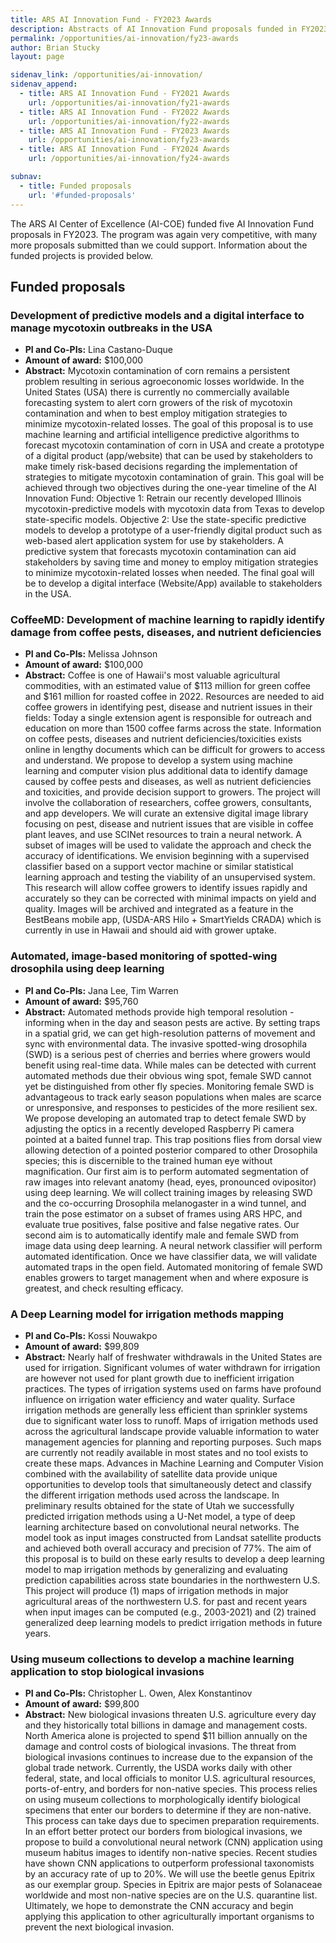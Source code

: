 ```yaml
---
title: ARS AI Innovation Fund - FY2023 Awards
description: Abstracts of AI Innovation Fund proposals funded in FY2023.
permalink: /opportunities/ai-innovation/fy23-awards
author: Brian Stucky 
layout: page

sidenav_link: /opportunities/ai-innovation/
sidenav_append: 
  - title: ARS AI Innovation Fund - FY2021 Awards
    url: /opportunities/ai-innovation/fy21-awards
  - title: ARS AI Innovation Fund - FY2022 Awards
    url: /opportunities/ai-innovation/fy22-awards
  - title: ARS AI Innovation Fund - FY2023 Awards
    url: /opportunities/ai-innovation/fy23-awards
  - title: ARS AI Innovation Fund - FY2024 Awards
    url: /opportunities/ai-innovation/fy24-awards

subnav:
  - title: Funded proposals
    url: '#funded-proposals'
---
```


The ARS AI Center of Excellence (AI-COE) funded five AI Innovation Fund proposals in FY2023.  The program was again very competitive, with many more proposals submitted than we could support.  Information about the funded projects is provided below.

## Funded proposals

### Development of predictive models and a digital interface to manage mycotoxin outbreaks in the USA

* **PI and Co-PIs:** Lina Castano-Duque
* **Amount of award:** $100,000
* **Abstract:** Mycotoxin contamination of corn remains a persistent problem resulting in serious agroeconomic losses worldwide. In the United States (USA) there is currently no commercially available forecasting system to alert corn growers of the risk of mycotoxin contamination and when to best employ mitigation strategies to minimize mycotoxin-related losses. The goal of this proposal is to use machine learning and artificial intelligence predictive algorithms to forecast mycotoxin contamination of corn in USA and create a prototype of a digital product (app/website) that can be used by stakeholders to make timely risk-based decisions regarding the implementation of strategies to mitigate mycotoxin contamination of grain. This goal will be achieved through two objectives during the one-year timeline of the AI Innovation Fund: Objective 1: Retrain our recently developed Illinois mycotoxin-predictive models with mycotoxin data from Texas to develop state-specific models. Objective 2: Use the state-specific predictive models to develop a prototype of a user-friendly digital product such as web-based alert application system for use by stakeholders. A predictive system that forecasts mycotoxin contamination can aid stakeholders by saving time and money to employ mitigation strategies to minimize mycotoxin-related losses when needed. The final goal will be to develop a digital interface (Website/App) available to stakeholders in the USA.

### CoffeeMD: Development of machine learning to rapidly identify damage from coffee pests, diseases, and nutrient deficiencies

* **PI and Co-PIs:** Melissa Johnson
* **Amount of award:** $100,000
* **Abstract:** Coffee is one of Hawaii's most valuable agricultural commodities, with an estimated value of $113 million for green coffee and $161 million for roasted coffee in 2022. Resources are needed to aid coffee growers in identifying pest, disease and nutrient issues in their fields: Today a single extension agent is responsible for outreach and education on more than 1500 coffee farms across the state. Information on coffee pests, diseases and nutrient deficiencies/toxicities exists online in lengthy documents which can be difficult for growers to access and understand. We propose to develop a system using machine learning and computer vision plus additional data to identify damage caused by coffee pests and diseases, as well as nutrient deficiencies and toxicities, and provide decision support to growers. The project will involve the collaboration of researchers, coffee growers, consultants, and app developers. We will curate an extensive digital image library focusing on pest, disease and nutrient issues that are visible in coffee plant leaves, and use SCINet resources to train a neural network. A subset of images will be used to validate the approach and check the accuracy of identifications. We envision beginning with a supervised classifier based on a support vector machine or similar statistical learning approach and testing the viability of an unsupervised system. This research will allow coffee growers to identify issues rapidly and accurately so they can be corrected with minimal impacts on yield and quality. Images will be archived and integrated as a feature in the BestBeans mobile app, (USDA-ARS Hilo + SmartYields CRADA) which is currently in use in Hawaii and should aid with grower uptake.

### Automated, image-based monitoring of spotted-wing drosophila using deep learning

* **PI and Co-PIs:** Jana Lee, Tim Warren
* **Amount of award:** $95,760
* **Abstract:** Automated methods provide high temporal resolution - informing when in the day and season pests are active. By setting traps in a spatial grid, we can get high-resolution patterns of movement and sync with environmental data. The invasive spotted-wing drosophila (SWD) is a serious pest of cherries and berries where growers would benefit using real-time data. While males can be detected with current automated methods due their obvious wing spot, female SWD cannot yet be distinguished from other fly species. Monitoring female SWD is advantageous to track early season populations when males are scarce or unresponsive, and responses to pesticides of the more resilient sex. We propose developing an automated trap to detect female SWD by adjusting the optics in a recently developed Raspberry Pi camera pointed at a baited funnel trap. This trap positions flies from dorsal view allowing detection of a pointed posterior compared to other Drosophila species; this is discernible to the trained human eye without magnification. Our first aim is to perform automated segmentation of raw images into relevant anatomy (head, eyes, pronounced ovipositor) using deep learning. We will collect training images by releasing SWD and the co-occurring Drosophila melanogaster in a wind tunnel, and train the pose estimator on a subset of frames using ARS HPC, and evaluate true positives, false positive and false negative rates. Our second aim is to automatically identify male and female SWD from image data using deep learning. A neural network classifier will perform automated identification. Once we have classifier data, we will validate automated traps in the open field. Automated monitoring of female SWD enables growers to target management when and where exposure is greatest, and check resulting efficacy. 

### A Deep Learning model for irrigation methods mapping

* **PI and Co-PIs:** Kossi Nouwakpo
* **Amount of award:** $99,809
* **Abstract:** Nearly half of freshwater withdrawals in the United States are used for irrigation. Significant volumes of water withdrawn for irrigation are however not used for plant growth due to inefficient irrigation practices. The types of irrigation systems used on farms have profound influence on irrigation water efficiency and water quality. Surface irrigation methods are generally less efficient than sprinkler systems due to significant water loss to runoff. Maps of irrigation methods used across the agricultural landscape provide valuable information to water management agencies for planning and reporting purposes. Such maps are currently not readily available in most states and no tool exists to create these maps. Advances in Machine Learning and Computer Vision combined with the availability of satellite data provide unique opportunities to develop tools that simultaneously detect and classify the different irrigation methods used across the landscape. In preliminary results obtained for the state of Utah we successfully predicted irrigation methods using a U-Net model, a type of deep learning architecture based on convolutional neural networks. The model took as input images constructed from Landsat satellite products and achieved both overall accuracy and precision of 77%. The aim of this proposal is to build on these early results to develop a deep learning model to map irrigation methods by generalizing and evaluating prediction capabilities across state boundaries in the northwestern U.S. This project will produce (1) maps of irrigation methods in major agricultural areas of the northwestern U.S. for past and recent years when input images can be computed (e.g., 2003-2021) and (2) trained generalized deep learning models to predict irrigation methods in future years.

### Using museum collections to develop a machine learning application to stop biological invasions

* **PI and Co-PIs:** Christopher L. Owen, Alex Konstantinov
* **Amount of award:** $99,800
* **Abstract:** New biological invasions threaten U.S. agriculture every day and they historically total billions in damage and management costs. North America alone is projected to spend $11 billion annually on the damage and control costs of biological invasions. The threat from biological invasions continues to increase due to the expansion of the global trade network. Currently, the USDA works daily with other federal, state, and local officials to monitor U.S. agricultural resources, ports-of-entry, and borders for non-native species. This process relies on using museum collections to morphologically identify biological specimens that enter our borders to determine if they are non-native. This process can take days due to specimen preparation requirements. In an effort better protect our borders from biological invasions, we propose to build a convolutional neural network (CNN) application using museum habitus images to identify non-native species. Recent studies have shown CNN applications to outperform professional taxonomists by an accuracy rate of up to 20%. We will use the beetle genus Epitrix as our exemplar group. Species in Epitrix are major pests of Solanaceae worldwide and most non-native species are on the U.S. quarantine list. Ultimately, we hope to demonstrate the CNN accuracy and begin applying this application to other agriculturally important organisms to prevent the next biological invasion.

